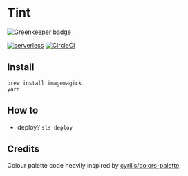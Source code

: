 # Tint

[![Greenkeeper badge](https://badges.greenkeeper.io/n6g7/tint.svg)](https://greenkeeper.io/)

[![serverless](http://public.serverless.com/badges/v3.svg)](http://www.serverless.com)
[![CircleCI](https://circleci.com/gh/n6g7/tint.svg?style=svg)](https://circleci.com/gh/n6g7/tint)

## Install

```
brew install imagemagick
yarn
```

## How to

- deploy? `sls deploy`

## Credits

Colour palette code heavily inspired by [cyrilis/colors-palette](https://github.com/cyrilis/colors-palette/).
